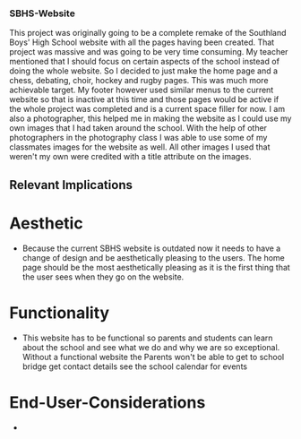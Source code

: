 ### SBHS-Website

This project was originally going to be a complete remake of the Southland Boys' High School website with all the pages having been created. That project was massive and was going to be very time consuming. My teacher mentioned that I should focus on certain aspects of the school instead of doing the whole website. So I decided to just make the home page and a chess, debating, choir, hockey and rugby pages. This was much more achievable target. My footer however used similar menus to the current website so that is inactive at this time and those pages would be active if the whole project was completed and is a current space filler for now. I am also a photographer, this helped me in making the website as I could use my own images that I had taken around the school. With the help of other photographers in the photography class I was able to use some of my classmates images for the website as well. All other images I used that weren't my own were credited with a title attribute on the images. 

## Relevant Implications

# Aesthetic  
- Because the current SBHS website is outdated now it needs to have a change of design and be aesthetically pleasing to the users. The home page should be the most aesthetically pleasing as it is the first thing that the user sees when they go on the website. 
# Functionality 
- This website has to be functional so parents and students can learn about the school and see what we do and why we are so exceptional. Without a functional website the Parents won't be able to get to school bridge get contact details see the school calendar for events 
# End-User-Considerations
-

